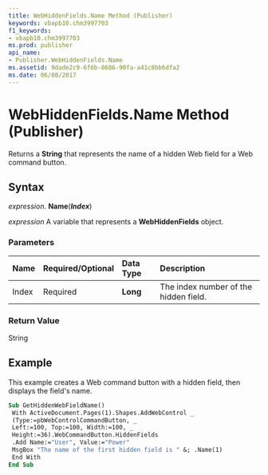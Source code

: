 ```yaml
---
title: WebHiddenFields.Name Method (Publisher)
keywords: vbapb10.chm3997703
f1_keywords:
- vbapb10.chm3997703
ms.prod: publisher
api_name:
- Publisher.WebHiddenFields.Name
ms.assetid: 9dade2c9-6f6b-8686-90fa-a41c8bb6dfa2
ms.date: 06/08/2017
---
```



# WebHiddenFields.Name Method (Publisher)

Returns a  **String** that represents the name of a hidden Web field for a Web command button.


## Syntax

 _expression_. **Name**(**_Index_**)

 _expression_ A variable that represents a  **WebHiddenFields** object.


### Parameters



|**Name**|**Required/Optional**|**Data Type**|**Description**|
|:-----|:-----|:-----|:-----|
|Index|Required| **Long**|The index number of the hidden field.|

### Return Value

String


## Example

This example creates a Web command button with a hidden field, then displays the field's name.


```vb
Sub GetHiddenWebFieldName() 
 With ActiveDocument.Pages(1).Shapes.AddWebControl _ 
 (Type:=pbWebControlCommandButton, _ 
 Left:=100, Top:=100, Width:=100, _ 
 Height:=36).WebCommandButton.HiddenFields 
 .Add Name:="User", Value:="Power" 
 MsgBox "The name of the first hidden field is " &; .Name(1) 
 End With 
End Sub
```


